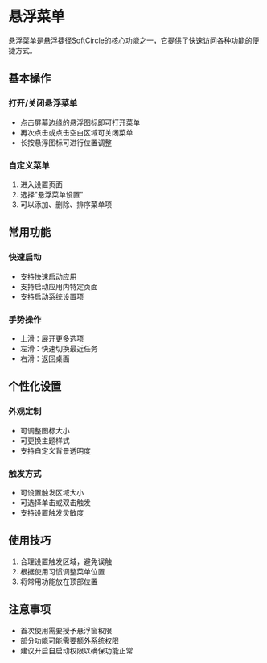 # 悬浮菜单

悬浮菜单是悬浮捷径SoftCircle的核心功能之一，它提供了快速访问各种功能的便捷方式。

## 基本操作

### 打开/关闭悬浮菜单

- 点击屏幕边缘的悬浮图标即可打开菜单
- 再次点击或点击空白区域可关闭菜单
- 长按悬浮图标可进行位置调整

### 自定义菜单

1. 进入设置页面
2. 选择"悬浮菜单设置"
3. 可以添加、删除、排序菜单项

## 常用功能

### 快速启动

- 支持快速启动应用
- 支持启动应用内特定页面
- 支持启动系统设置项

### 手势操作

- 上滑：展开更多选项
- 左滑：快速切换最近任务
- 右滑：返回桌面

## 个性化设置

### 外观定制

- 可调整图标大小
- 可更换主题样式
- 支持自定义背景透明度

### 触发方式

- 可设置触发区域大小
- 可选择单击或双击触发
- 支持设置触发灵敏度

## 使用技巧

1. 合理设置触发区域，避免误触
2. 根据使用习惯调整菜单位置
3. 将常用功能放在顶部位置

## 注意事项

- 首次使用需要授予悬浮窗权限
- 部分功能可能需要额外系统权限
- 建议开启自启动权限以确保功能正常